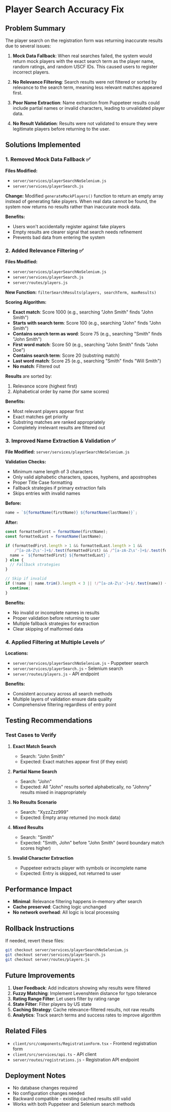 # Player Search Accuracy Fix

## Problem Summary

The player search on the registration form was returning inaccurate results due to several issues:

1. **Mock Data Fallback**: When real searches failed, the system would return mock players with the exact search term as the player name, random ratings, and random USCF IDs. This caused users to register incorrect players.

2. **No Relevance Filtering**: Search results were not filtered or sorted by relevance to the search term, meaning less relevant matches appeared first.

3. **Poor Name Extraction**: Name extraction from Puppeteer results could include partial names or invalid characters, leading to unvalidated player data.

4. **No Result Validation**: Results were not validated to ensure they were legitimate players before returning to the user.

## Solutions Implemented

### 1. Removed Mock Data Fallback ✅
**Files Modified:**
- `server/services/playerSearchNoSelenium.js`
- `server/services/playerSearch.js`

**Change:** Modified `generateMockPlayers()` function to return an empty array instead of generating fake players. When real data cannot be found, the system now returns no results rather than inaccurate mock data.

**Benefits:**
- Users won't accidentally register against fake players
- Empty results are clearer signal that search needs refinement
- Prevents bad data from entering the system

### 2. Added Relevance Filtering ✅
**Files Modified:**
- `server/services/playerSearchNoSelenium.js`
- `server/services/playerSearch.js`
- `server/routes/players.js`

**New Function:** `filterSearchResults(players, searchTerm, maxResults)`

**Scoring Algorithm:**
- **Exact match**: Score 1000 (e.g., searching "John Smith" finds "John Smith")
- **Starts with search term**: Score 100 (e.g., searching "John" finds "John Smith")
- **Contains search term as word**: Score 75 (e.g., searching "Smith" finds "John Smith")
- **First word match**: Score 50 (e.g., searching "John Smith" finds "John Doe")
- **Contains search term**: Score 20 (substring match)
- **Last word match**: Score 25 (e.g., searching "Smith" finds "Will Smith")
- **No match**: Filtered out

**Results** are sorted by:
1. Relevance score (highest first)
2. Alphabetical order by name (for same scores)

**Benefits:**
- Most relevant players appear first
- Exact matches get priority
- Substring matches are ranked appropriately
- Completely irrelevant results are filtered out

### 3. Improved Name Extraction & Validation ✅
**File Modified:** `server/services/playerSearchNoSelenium.js`

**Validation Checks:**
- Minimum name length of 3 characters
- Only valid alphabetic characters, spaces, hyphens, and apostrophes
- Proper Title Case formatting
- Fallback strategies if primary extraction fails
- Skips entries with invalid names

**Before:**
```javascript
name = `${formatName(firstName)} ${formatName(lastName)}`;
```

**After:**
```javascript
const formattedFirst = formatName(firstName);
const formattedLast = formatName(lastName);

if (formattedFirst.length > 1 && formattedLast.length > 1 && 
    /^[a-zA-Z\s'-]+$/.test(formattedFirst) && /^[a-zA-Z\s'-]+$/.test(formattedLast)) {
  name = `${formattedFirst} ${formattedLast}`;
} else {
  // Fallback strategies
}

// Skip if invalid
if (!name || name.trim().length < 3 || !/^[a-zA-Z\s'-]+$/.test(name)) {
  continue;
}
```

**Benefits:**
- No invalid or incomplete names in results
- Proper validation before returning to user
- Multiple fallback strategies for extraction
- Clear skipping of malformed data

### 4. Applied Filtering at Multiple Levels ✅
**Locations:**
- `server/services/playerSearchNoSelenium.js` - Puppeteer search
- `server/services/playerSearch.js` - Selenium search  
- `server/routes/players.js` - API endpoint

**Benefits:**
- Consistent accuracy across all search methods
- Multiple layers of validation ensure data quality
- Comprehensive filtering regardless of entry point

## Testing Recommendations

### Test Cases to Verify

1. **Exact Match Search**
   - Search: "John Smith"
   - Expected: Exact matches appear first (if they exist)

2. **Partial Name Search**
   - Search: "John"
   - Expected: All "John" results sorted alphabetically, no "Johnny" results mixed in inappropriately

3. **No Results Scenario**
   - Search: "XyzzZzz999"
   - Expected: Empty array returned (no mock data)

4. **Mixed Results**
   - Search: "Smith"
   - Expected: "Smith, John" before "John Smith" (word boundary match scores higher)

5. **Invalid Character Extraction**
   - Puppeteer extracts player with symbols or incomplete name
   - Expected: Entry is skipped, not returned to user

## Performance Impact

- **Minimal**: Relevance filtering happens in-memory after search
- **Cache preserved**: Caching logic unchanged
- **No network overhead**: All logic is local processing

## Rollback Instructions

If needed, revert these files:
```bash
git checkout server/services/playerSearchNoSelenium.js
git checkout server/services/playerSearch.js
git checkout server/routes/players.js
```

## Future Improvements

1. **User Feedback**: Add indicators showing why results were filtered
2. **Fuzzy Matching**: Implement Levenshtein distance for typo tolerance
3. **Rating Range Filter**: Let users filter by rating range
4. **State Filter**: Filter players by US state
5. **Caching Strategy**: Cache relevance-filtered results, not raw results
6. **Analytics**: Track search terms and success rates to improve algorithm

## Related Files

- `client/src/components/RegistrationForm.tsx` - Frontend registration form
- `client/src/services/api.ts` - API client
- `server/routes/registrations.js` - Registration API endpoint

## Deployment Notes

- No database changes required
- No configuration changes needed
- Backward compatible - existing cached results still valid
- Works with both Puppeteer and Selenium search methods
